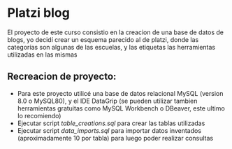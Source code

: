 # Platzi blog

El proyecto de este curso consistio en la creacion de una base de datos de blogs, yo decidí crear un esquema parecido al de platzi, donde las categorías son algunas de las escuelas, y las etiquetas las herramientas utilizadas en las mismas

## Recreacion de proyecto:
* Para este proyecto utilicé una base de datos relacional MySQL (version 8.0 o MySQL80), y el IDE DataGrip (se pueden utilizar tambien herramientas gratuitas como MySQL Workbench o DBeaver, este ultimo lo recomiendo)
* Ejecutar script _table_creations.sql_ para crear las tablas utilizadas
* Ejecutar script _data_imports.sql_ para importar datos inventados (aproximadamente 10 por tabla) para luego poder realizar consultas
